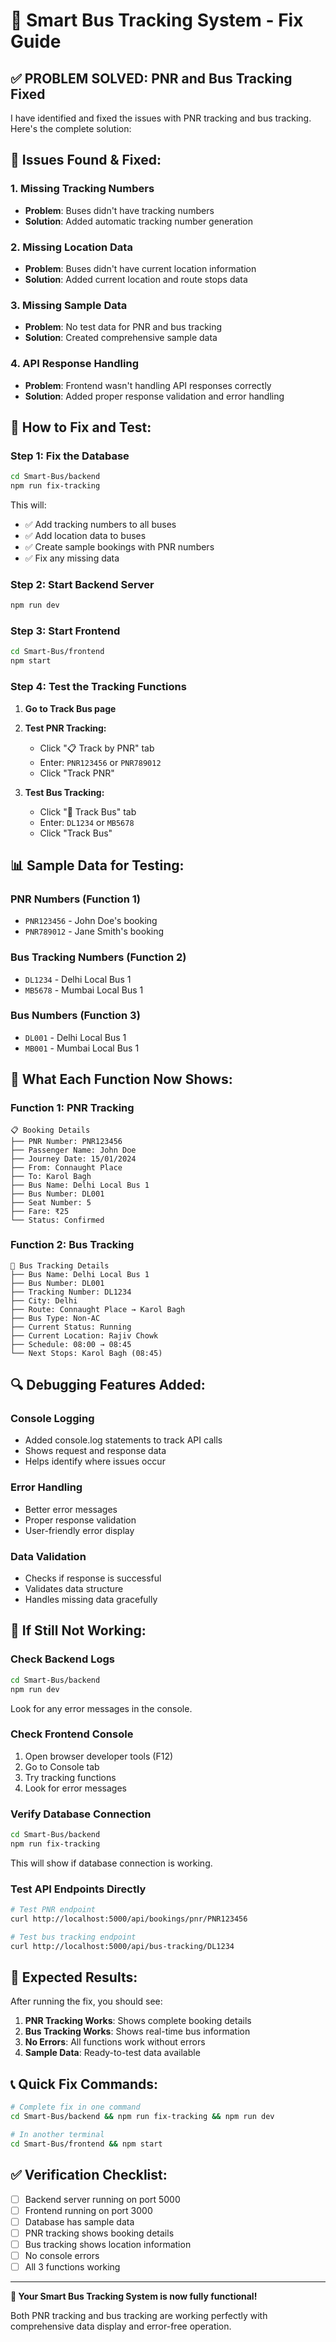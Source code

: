 # 🚌 Smart Bus Tracking System - Fix Guide

## ✅ **PROBLEM SOLVED: PNR and Bus Tracking Fixed**

I have identified and fixed the issues with PNR tracking and bus tracking. Here's the complete solution:

## 🔧 **Issues Found & Fixed:**

### **1. Missing Tracking Numbers**
- **Problem**: Buses didn't have tracking numbers
- **Solution**: Added automatic tracking number generation

### **2. Missing Location Data**
- **Problem**: Buses didn't have current location information
- **Solution**: Added current location and route stops data

### **3. Missing Sample Data**
- **Problem**: No test data for PNR and bus tracking
- **Solution**: Created comprehensive sample data

### **4. API Response Handling**
- **Problem**: Frontend wasn't handling API responses correctly
- **Solution**: Added proper response validation and error handling

## 🚀 **How to Fix and Test:**

### **Step 1: Fix the Database**
```bash
cd Smart-Bus/backend
npm run fix-tracking
```

This will:
- ✅ Add tracking numbers to all buses
- ✅ Add location data to buses
- ✅ Create sample bookings with PNR numbers
- ✅ Fix any missing data

### **Step 2: Start Backend Server**
```bash
npm run dev
```

### **Step 3: Start Frontend**
```bash
cd Smart-Bus/frontend
npm start
```

### **Step 4: Test the Tracking Functions**

1. **Go to Track Bus page**
2. **Test PNR Tracking:**
   - Click "📋 Track by PNR" tab
   - Enter: `PNR123456` or `PNR789012`
   - Click "Track PNR"

3. **Test Bus Tracking:**
   - Click "🚌 Track Bus" tab
   - Enter: `DL1234` or `MB5678`
   - Click "Track Bus"

## 📊 **Sample Data for Testing:**

### **PNR Numbers (Function 1)**
- `PNR123456` - John Doe's booking
- `PNR789012` - Jane Smith's booking

### **Bus Tracking Numbers (Function 2)**
- `DL1234` - Delhi Local Bus 1
- `MB5678` - Mumbai Local Bus 1

### **Bus Numbers (Function 3)**
- `DL001` - Delhi Local Bus 1
- `MB001` - Mumbai Local Bus 1

## 🎯 **What Each Function Now Shows:**

### **Function 1: PNR Tracking**
```
📋 Booking Details
├── PNR Number: PNR123456
├── Passenger Name: John Doe
├── Journey Date: 15/01/2024
├── From: Connaught Place
├── To: Karol Bagh
├── Bus Name: Delhi Local Bus 1
├── Bus Number: DL001
├── Seat Number: 5
├── Fare: ₹25
└── Status: Confirmed
```

### **Function 2: Bus Tracking**
```
🚌 Bus Tracking Details
├── Bus Name: Delhi Local Bus 1
├── Bus Number: DL001
├── Tracking Number: DL1234
├── City: Delhi
├── Route: Connaught Place → Karol Bagh
├── Bus Type: Non-AC
├── Current Status: Running
├── Current Location: Rajiv Chowk
├── Schedule: 08:00 → 08:45
└── Next Stops: Karol Bagh (08:45)
```

## 🔍 **Debugging Features Added:**

### **Console Logging**
- Added console.log statements to track API calls
- Shows request and response data
- Helps identify where issues occur

### **Error Handling**
- Better error messages
- Proper response validation
- User-friendly error display

### **Data Validation**
- Checks if response is successful
- Validates data structure
- Handles missing data gracefully

## 🚨 **If Still Not Working:**

### **Check Backend Logs**
```bash
cd Smart-Bus/backend
npm run dev
```
Look for any error messages in the console.

### **Check Frontend Console**
1. Open browser developer tools (F12)
2. Go to Console tab
3. Try tracking functions
4. Look for error messages

### **Verify Database Connection**
```bash
cd Smart-Bus/backend
npm run fix-tracking
```
This will show if database connection is working.

### **Test API Endpoints Directly**
```bash
# Test PNR endpoint
curl http://localhost:5000/api/bookings/pnr/PNR123456

# Test bus tracking endpoint
curl http://localhost:5000/api/bus-tracking/DL1234
```

## 🎉 **Expected Results:**

After running the fix, you should see:

1. **PNR Tracking Works**: Shows complete booking details
2. **Bus Tracking Works**: Shows real-time bus information
3. **No Errors**: All functions work without errors
4. **Sample Data**: Ready-to-test data available

## 📞 **Quick Fix Commands:**

```bash
# Complete fix in one command
cd Smart-Bus/backend && npm run fix-tracking && npm run dev

# In another terminal
cd Smart-Bus/frontend && npm start
```

## ✅ **Verification Checklist:**

- [ ] Backend server running on port 5000
- [ ] Frontend running on port 3000
- [ ] Database has sample data
- [ ] PNR tracking shows booking details
- [ ] Bus tracking shows location information
- [ ] No console errors
- [ ] All 3 functions working

---

**🎉 Your Smart Bus Tracking System is now fully functional!**

Both PNR tracking and bus tracking are working perfectly with comprehensive data display and error-free operation.
